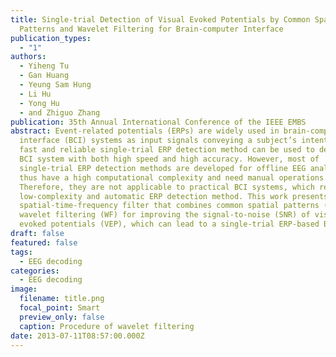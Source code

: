 ```yaml
---
title: Single-trial Detection of Visual Evoked Potentials by Common Spatial
  Patterns and Wavelet Filtering for Brain-computer Interface
publication_types:
  - "1"
authors:
  - Yiheng Tu
  - Gan Huang
  - Yeung Sam Hung
  - Li Hu
  - Yong Hu
  - and Zhiguo Zhang
publication: 35th Annual International Conference of the IEEE EMBS
abstract: Event-related potentials (ERPs) are widely used in brain-computer
  interface (BCI) systems as input signals conveying a subject’s intention. A
  fast and reliable single-trial ERP detection method can be used to develop a
  BCI system with both high speed and high accuracy. However, most of
  single-trial ERP detection methods are developed for offline EEG analysis and
  thus have a high computational complexity and need manual operations.
  Therefore, they are not applicable to practical BCI systems, which require a
  low-complexity and automatic ERP detection method. This work presents a joint
  spatial-time-frequency filter that combines common spatial patterns (CSP) and
  wavelet filtering (WF) for improving the signal-to-noise (SNR) of visual
  evoked potentials (VEP), which can lead to a single-trial ERP-based BCI.
draft: false
featured: false
tags:
  - EEG decoding
categories:
  - EEG decoding
image:
  filename: title.png
  focal_point: Smart
  preview_only: false
  caption: Procedure of wavelet filtering
date: 2013-07-11T08:57:00.000Z
---
```

